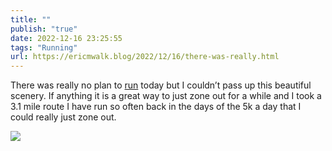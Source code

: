 ```yaml
---
title: ""
publish: "true"
date: 2022-12-16 23:25:55
tags: "Running"
url: https://ericmwalk.blog/2022/12/16/there-was-really.html
---
```


There was really no plan to [run](http://www.strava.com/activities/8256128069) today but I couldn’t pass up this beautiful scenery. If anything it is a great way to just zone out for a while and I took a 3.1 mile route I have run so often back in the days of the 5k a day that I could really just zone out.


![](https://ericmwalk.blog/uploads/2022/2ea69ecd0d.jpg)